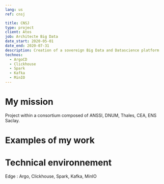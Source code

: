```yaml
---
lang: us
ref: cnsj

title: CNSJ
type: project
client: Atos
job: Architecte Big Data 
date_start: 2020-05-01
date_end: 2020-07-31
description: Creation of a sovereign Big Data and Datascience platform to ingest data relating to Covid19 (tx occupation, new cases, etc.). Implementation of epidemiological models to anticipate the impact of deconfinement.
technos:
  - ArgoCD
  - Clickhouse
  - Spark
  - Kafka
  - MinIO
---
```

# My mission

Project within a consortium composed of ANSSI, DNUM, Thales, CEA, ENS Saclay.

# Examples of my work

# Technical environnement
Edge : Argo, Clickhouse, Spark, Kafka, MinIO